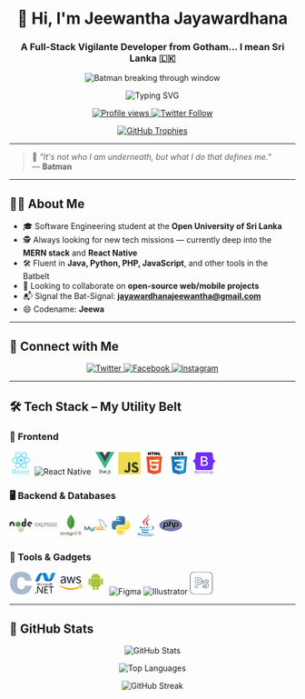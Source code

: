 <h1 align="center">🦇 Hi, I'm Jeewantha Jayawardhana</h1>
<h3 align="center">A Full-Stack Vigilante Developer from Gotham... I mean Sri Lanka 🇱🇰</h3>

<p align="center">
  <img src="https://media2.giphy.com/media/v1.Y2lkPTc5MGI3NjExbm15ZXEzeTFxejF4OGdwZTVucDVicDRkYjczNGI5ZGJ3OWM0czZiYiZlcD12MV9pbnRlcm5hbF9naWZfYnlfaWQmY3Q9Zw/nJayzH5shTGUM/giphy.gif" alt="Batman breaking through window" width="600"/>
</p>
<p align="center">
  <img src="https://readme-typing-svg.demolab.com/?lines=Full-Stack+Developer;MERN+Stack+Specialist;React+Native+Mobile+Dev;Java+%7C+Python+%7C+PHP+%7C+JavaScript;Open+Source+Contributor;Always+learning+something+new&center=true&width=500&height=45&color=FFFF00&vCenter=true&size=22" alt="Typing SVG">
</p>

<p align="center">
  <a href="https://github.com/jeewanthajay">
    <img src="https://komarev.com/ghpvc/?username=jeewanthajay&label=Batcave%20Visitors&color=0e75b6&style=flat-square" alt="Profile views" />
  </a>
  <a href="https://twitter.com/jeewantha777646">
    <img src="https://img.shields.io/twitter/follow/jeewantha777646?logo=twitter&style=flat-square" alt="Twitter Follow" />
  </a>
</p>

<p align="center">
  <a href="https://github.com/ryo-ma/github-profile-trophy">
    <img src="https://github-profile-trophy.vercel.app/?username=jeewanthajay&theme=tokyonight" alt="GitHub Trophies" />
  </a>
</p>

---

> 🦇 *"It's not who I am underneath, but what I do that defines me."*  
> — **Batman**

---

## 🧑‍💻 About Me

- 🎓 Software Engineering student at the **Open University of Sri Lanka**
- 🕵️ Always looking for new tech missions — currently deep into the **MERN stack** and **React Native**
- 🛠 Fluent in **Java, Python, PHP, JavaScript**, and other tools in the Batbelt
- 🤝 Looking to collaborate on **open-source web/mobile projects**
- 📬 Signal the Bat-Signal: **jayawardhanajeewantha@gmail.com**
- 😄 Codename: **Jeewa**

---

## 🦇 Connect with Me

<p align="center">
  <a href="https://twitter.com/jeewantha777646" target="_blank">
    <img src="https://raw.githubusercontent.com/rahuldkjain/github-profile-readme-generator/master/src/images/icons/Social/twitter.svg" alt="Twitter" height="30" width="40" />
  </a>
  <a href="https://fb.com/jeewanthajayawardana" target="_blank">
    <img src="https://raw.githubusercontent.com/rahuldkjain/github-profile-readme-generator/master/src/images/icons/Social/facebook.svg" alt="Facebook" height="30" width="40" />
  </a>
  <a href="https://instagram.com/__.dr.doom.__" target="_blank">
    <img src="https://raw.githubusercontent.com/rahuldkjain/github-profile-readme-generator/master/src/images/icons/Social/instagram.svg" alt="Instagram" height="30" width="40" />
  </a>
</p>

---

## 🛠 Tech Stack – My Utility Belt

### 🧩 Frontend
<p align="left">
  <img src="https://raw.githubusercontent.com/devicons/devicon/master/icons/react/react-original-wordmark.svg" alt="React" width="40" height="40"/>
  <img src="https://reactnative.dev/img/header_logo.svg" alt="React Native" width="40" height="40"/>
  <img src="https://raw.githubusercontent.com/devicons/devicon/master/icons/vuejs/vuejs-original-wordmark.svg" alt="Vue.js" width="40" height="40"/>
  <img src="https://raw.githubusercontent.com/devicons/devicon/master/icons/javascript/javascript-original.svg" alt="JavaScript" width="40" height="40"/>
  <img src="https://raw.githubusercontent.com/devicons/devicon/master/icons/html5/html5-original-wordmark.svg" alt="HTML5" width="40" height="40"/>
  <img src="https://raw.githubusercontent.com/devicons/devicon/master/icons/css3/css3-original-wordmark.svg" alt="CSS3" width="40" height="40"/>
  <img src="https://raw.githubusercontent.com/devicons/devicon/master/icons/bootstrap/bootstrap-plain-wordmark.svg" alt="Bootstrap" width="40" height="40"/>
</p>

### 🖥 Backend & Databases
<p align="left">
  <img src="https://raw.githubusercontent.com/devicons/devicon/master/icons/nodejs/nodejs-original-wordmark.svg" alt="Node.js" width="40" height="40"/>
  <img src="https://raw.githubusercontent.com/devicons/devicon/master/icons/express/express-original-wordmark.svg" alt="Express.js" width="40" height="40"/>
  <img src="https://raw.githubusercontent.com/devicons/devicon/master/icons/mongodb/mongodb-original-wordmark.svg" alt="MongoDB" width="40" height="40"/>
  <img src="https://raw.githubusercontent.com/devicons/devicon/master/icons/mysql/mysql-original-wordmark.svg" alt="MySQL" width="40" height="40"/>
  <img src="https://raw.githubusercontent.com/devicons/devicon/master/icons/python/python-original.svg" alt="Python" width="40" height="40"/>
  <img src="https://raw.githubusercontent.com/devicons/devicon/master/icons/java/java-original.svg" alt="Java" width="40" height="40"/>
  <img src="https://raw.githubusercontent.com/devicons/devicon/master/icons/php/php-original.svg" alt="PHP" width="40" height="40"/>
</p>

### 🧰 Tools & Gadgets
<p align="left">
  <img src="https://raw.githubusercontent.com/devicons/devicon/master/icons/c/c-original.svg" alt="C" width="40" height="40"/>
  <img src="https://raw.githubusercontent.com/devicons/devicon/master/icons/dot-net/dot-net-original-wordmark.svg" alt=".NET" width="40" height="40"/>
  <img src="https://raw.githubusercontent.com/devicons/devicon/master/icons/amazonwebservices/amazonwebservices-original-wordmark.svg" alt="AWS" width="40" height="40"/>
  <img src="https://raw.githubusercontent.com/devicons/devicon/master/icons/android/android-original-wordmark.svg" alt="Android" width="40" height="40"/>
  <img src="https://www.vectorlogo.zone/logos/figma/figma-icon.svg" alt="Figma" width="40" height="40"/>
  <img src="https://www.vectorlogo.zone/logos/adobe_illustrator/adobe_illustrator-icon.svg" alt="Illustrator" width="40" height="40"/>
  <img src="https://raw.githubusercontent.com/devicons/devicon/master/icons/photoshop/photoshop-line.svg" alt="Photoshop" width="40" height="40"/>
</p>

---

## 🧮 GitHub Stats

<p align="center">
  <img src="https://github-readme-stats.vercel.app/api?username=jeewanthajay&show_icons=true&theme=tokyonight" alt="GitHub Stats" />
</p>

<p align="center">
  <img src="https://github-readme-stats.vercel.app/api/top-langs/?username=jeewanthajay&layout=compact&theme=tokyonight" alt="Top Languages" />
</p>

<p align="center">
  <img src="https://github-readme-streak-stats.herokuapp.com/?user=jeewanthajay&theme=tokyonight" alt="GitHub Streak" />
</p>
